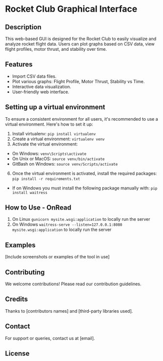 # Rocket Club Graphical Interface

## Description
This web-based GUI is designed for the Rocket Club to easily visualize and analyze rocket flight data. Users can plot graphs based on CSV data, view flight profiles, motor thrust, and stability over time.

## Features
- Import CSV data files.
- Plot various graphs: Flight Profile, Motor Thrust, Stability vs Time.
- Interactive data visualization.
- User-friendly web interface.

## Setting up a virtual environment

To ensure a consistent environment for all users, it's recommended to use a virtual environment. Here's how to set it up:

1. Install virtualenv: `pip install virtualenv`
2. Create a virtual environment: `virtualenv venv`
3. Activate the virtual environment:
- On Windows: `venv\Scripts\activate`
- On Unix or MacOS: `source venv/bin/activate`
- GitBash on Windows: `source venv/Scripts/activate`
6. Once the virtual environment is activated, install the required packages: `pip install -r requirements.txt`
- If on Windows you must install the following package manually with: `pip install waitress`

## How to Use - OnRead

1. On Linux ```gunicorn mysite.wsgi:application``` to locally run the server
2. On Windows ```waitress-serve --listen=127.0.0.1:8080 mysite.wsgi:application``` to locally run the server

## Examples
[Include screenshots or examples of the tool in use]

## Contributing
We welcome contributions! Please read our contribution guidelines.

## Credits
Thanks to [contributors names] and [third-party libraries used].

## Contact
For support or queries, contact us at [email].

## License



